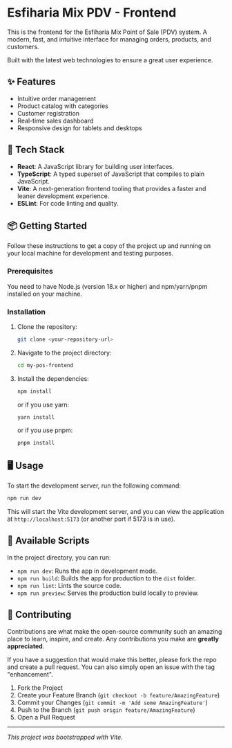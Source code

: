 # Esfiharia Mix PDV - Frontend

This is the frontend for the Esfiharia Mix Point of Sale (PDV) system. A modern, fast, and intuitive interface for managing orders, products, and customers.

Built with the latest web technologies to ensure a great user experience.

## ✨ Features

-   Intuitive order management
-   Product catalog with categories
-   Customer registration
-   Real-time sales dashboard
-   Responsive design for tablets and desktops

## 🚀 Tech Stack

-   **React**: A JavaScript library for building user interfaces.
-   **TypeScript**: A typed superset of JavaScript that compiles to plain JavaScript.
-   **Vite**: A next-generation frontend tooling that provides a faster and leaner development experience.
-   **ESLint**: For code linting and quality.

## 📦 Getting Started

Follow these instructions to get a copy of the project up and running on your local machine for development and testing purposes.

### Prerequisites

You need to have Node.js (version 18.x or higher) and npm/yarn/pnpm installed on your machine.

### Installation

1.  Clone the repository:
    ```sh
    git clone <your-repository-url>
    ```
2.  Navigate to the project directory:
    ```sh
    cd my-pos-frontend
    ```
3.  Install the dependencies:
    ```sh
    npm install
    ```
    or if you use yarn:
    ```sh
    yarn install
    ```
    or if you use pnpm:
    ```sh
    pnpm install
    ```

## 🖥️ Usage

To start the development server, run the following command:

```sh
npm run dev
```

This will start the Vite development server, and you can view the application at `http://localhost:5173` (or another port if 5173 is in use).

## 📜 Available Scripts

In the project directory, you can run:

-   `npm run dev`: Runs the app in development mode.
-   `npm run build`: Builds the app for production to the `dist` folder.
-   `npm run lint`: Lints the source code.
-   `npm run preview`: Serves the production build locally to preview.

## 🤝 Contributing

Contributions are what make the open-source community such an amazing place to learn, inspire, and create. Any contributions you make are **greatly appreciated**.

If you have a suggestion that would make this better, please fork the repo and create a pull request. You can also simply open an issue with the tag "enhancement".

1.  Fork the Project
2.  Create your Feature Branch (`git checkout -b feature/AmazingFeature`)
3.  Commit your Changes (`git commit -m 'Add some AmazingFeature'`)
4.  Push to the Branch (`git push origin feature/AmazingFeature`)
5.  Open a Pull Request

---

_This project was bootstrapped with Vite._
